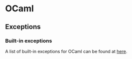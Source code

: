 # OCaml

## Exceptions

### Built-in exceptions
A list of built-in exceptions for OCaml can be found at [here](https://caml.inria.fr/pub/docs/manual-ocaml/core.html#sec520).
